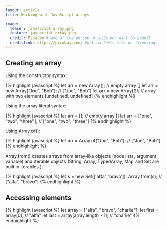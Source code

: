 ```yaml
---
layout: article
title: Working with JavaScript arrays

image:
  teaser: javascript-array.png
  feature: javascript-array.png
  credit: Pixabay #name of the person or site you want to credit
  creditlink: https://pixabay.com/ #url to their site or licensing
---
```


Creating an array
-----------------

Using the constructor syntax:

{% highlight javascript %}
let arr = new Array(); // empty array []
let arr = new Array("Joe", "Bob"); // ["Joe", "Bob"]
let arr = new Array(2); // array with two elements [undefined, undefined]
{% endhighlight %}

Using the array literal syntax:

{% highlight javascript %}
let arr = []; // empty array []
let arr = ["one", "two", "three"]; // ["one", "two", "three"]
{% endhighlight %}

Using Array.of():

{% highlight javascript %}
let arr = Array.of("Joe", "Bob"); // ["Joe", "Bob"]
{% endhighlight %}

Array.from() creates arrays from array-like objects (node lists, argument variable) and
iterable objects (String, Array, TypedArray, Map and Set are built in iterables.).

{% highlight javascript %}
let s = new Set(['alfa', 'bravo']); 
Array.from(s); // ["alfa", "bravo"] 
{% endhighlight %}


Accessing elements
------------------

{% highlight javascript %}
let array = ["alfa", "bravo", "charlie"];
let first = array[0]; // "alfa"
let last = array[array.length - 1]; // "charlie"
{% endhighlight %}
